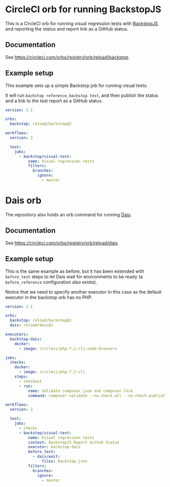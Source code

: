 # CircleCI orb for running BackstopJS

This is a CircleCI orb for running visual regression tests with
[BackstopJS](https://github.com/garris/BackstopJS) and reporting the
status and report link as a GitHub status.

## Documentation

See https://circleci.com/orbs/registry/orb/reload/backstop.

## Example setup
This example sets up a simple Backstop job for running visual tests.

It will run `backstop reference`, `backstop test`, and then publish
the status and a link to the test report as a GitHub status.

```yaml
version: 2.1

orbs:
  backstop: reload/backstop@2

workflows:
  version: 2

  test:
    jobs:
      - backstop/visual-test:
          name: Visual regression tests
          filters:
            branches:
              ignore:
                - master
```

# Dais orb

The repository also holds an orb command for running
[Dais](https://github.com/xendk/dais).

## Documentation

See https://circleci.com/orbs/registry/orb/reload/dais.

## Example setup
This is the same example as before, but it has been extended with
`before_test` steps to let Dais wait for environments to be ready (a
`before_reference` configuration also exists).

Notice that we need to specify another executor in this case as the
default executor in the backstop orb has no PHP.

```yaml
version: 2.1

orbs:
  backstop: reload/backstop@2
  dais: reload/dais@1

executors:
  backstop-dais:
    docker:
      - image: circleci/php:7.2-cli-node-browsers

jobs:
  checks:
    docker:
      - image: circleci/php:7.2-cli
    steps:
      - checkout
      - run:
          name: Validate composer.json and composer.lock
          command: composer validate --no-check-all --no-check-publish

workflows:
  version: 2

  test:
    jobs:
      - checks
      - backstop/visual-test:
          name: Visual regression tests
          context: BackstopJS Report Github Status
          executor: backstop-dais
          before_test:
            - dais/wait:
                files: backstop.json
          filters:
            branches:
              ignore:
                - master
```
